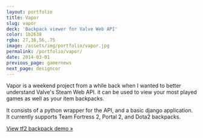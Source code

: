 ```yaml
---
layout: portfolio
title: Vapor
slug: vapor
deck: 'Backpack viewer for Valve Web API'
color: 1b2638
rgba: 27,38,56,.75
image: /assets/img/portfolio/vapor.jpg
permalink: /portfolio/vapor/
date: 2014-03-01
previous_page: gamernews
next_page: designcor
---
```


Vapor is a weekend project from a while back when I wanted to better understand Valve's Steam Web API. it can be used to view your most played games as well as your item backpacks.

It consists of a python wrapper for the API, and a basic django application. It currently supports Team Fortress 2, Portal 2, and Dota2 backpacks.

[View tf2 backpack demo &raquo;](http://vapor.underlost.net/id/underlost/tf2)
